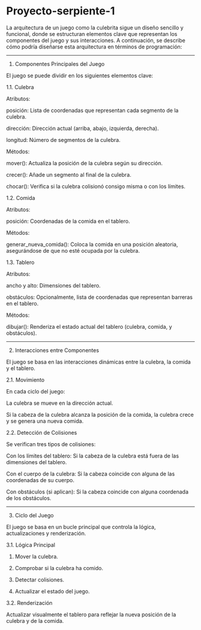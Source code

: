 # Proyecto-serpiente-1

La arquitectura de un juego como la culebrita sigue un diseño sencillo y funcional, donde se estructuran elementos clave que representan los componentes del juego y sus interacciones. A continuación, se describe cómo podría diseñarse esta arquitectura en términos de programación:


---

1. Componentes Principales del Juego

El juego se puede dividir en los siguientes elementos clave:

1.1. Culebra

Atributos:

posición: Lista de coordenadas que representan cada segmento de la culebra.

dirección: Dirección actual (arriba, abajo, izquierda, derecha).

longitud: Número de segmentos de la culebra.


Métodos:

mover(): Actualiza la posición de la culebra según su dirección.

crecer(): Añade un segmento al final de la culebra.

chocar(): Verifica si la culebra colisionó consigo misma o con los límites.



1.2. Comida

Atributos:

posición: Coordenadas de la comida en el tablero.


Métodos:

generar_nueva_comida(): Coloca la comida en una posición aleatoria, asegurándose de que no esté ocupada por la culebra.



1.3. Tablero

Atributos:

ancho y alto: Dimensiones del tablero.

obstáculos: Opcionalmente, lista de coordenadas que representan barreras en el tablero.


Métodos:

dibujar(): Renderiza el estado actual del tablero (culebra, comida, y obstáculos).




---

2. Interacciones entre Componentes

El juego se basa en las interacciones dinámicas entre la culebra, la comida y el tablero.

2.1. Movimiento

En cada ciclo del juego:

La culebra se mueve en la dirección actual.

Si la cabeza de la culebra alcanza la posición de la comida, la culebra crece y se genera una nueva comida.



2.2. Detección de Colisiones

Se verifican tres tipos de colisiones:

Con los límites del tablero: Si la cabeza de la culebra está fuera de las dimensiones del tablero.

Con el cuerpo de la culebra: Si la cabeza coincide con alguna de las coordenadas de su cuerpo.

Con obstáculos (si aplican): Si la cabeza coincide con alguna coordenada de los obstáculos.




---

3. Ciclo del Juego

El juego se basa en un bucle principal que controla la lógica, actualizaciones y renderización.

3.1. Lógica Principal

1. Mover la culebra.


2. Comprobar si la culebra ha comido.


3. Detectar colisiones.


4. Actualizar el estado del juego.



3.2. Renderización

Actualizar visualmente el tablero para reflejar la nueva posición de la culebra y de la comida.
